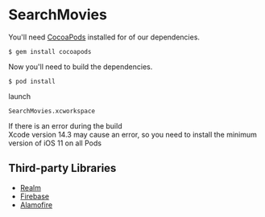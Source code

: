 # SearchMovies

You'll need [CocoaPods](http://cocoapods.org) installed for of our dependencies.
    
    $ gem install cocoapods
    
Now you'll need to build the dependencies.
    
    $ pod install
 launch 
 
    SearchMovies.xcworkspace
    
 If there is an error during the build   
 Xcode version 14.3 may cause an error, so you need to install the minimum version of iOS 11 on all Pods   
 
## Third-party Libraries
* [Realm](https://realm.io/)
* [Firebase](https://firebase.google.com/)
* [Alamofire](https://github.com/Alamofire/Alamofire)
